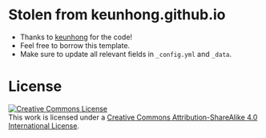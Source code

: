 # Stolen from keunhong.github.io

- Thanks to [keunhong](https://github.com/keunhong/keunhong.github.io) for the code!
- Feel free to borrow this template.
- Make sure to update all relevant fields in `_config.yml` and `_data`.

# License
<a rel="license" href="http://creativecommons.org/licenses/by-sa/4.0/"><img alt="Creative Commons License" style="border-width:0" src="https://i.creativecommons.org/l/by-sa/4.0/88x31.png" /></a><br />This work is licensed under a <a rel="license" href="http://creativecommons.org/licenses/by-sa/4.0/">Creative Commons Attribution-ShareAlike 4.0 International License</a>.

